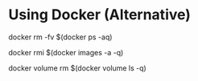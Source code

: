 # Using Docker (Alternative)



docker rm -fv $(docker ps -aq)

docker rmi $(docker images -a -q)

docker volume rm $(docker volume ls -q)

